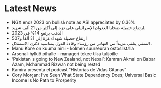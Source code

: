 # Latest News
-  NGX ends 2023 on bullish note as ASI appreciates by 0.36%
-  ارتفاع حصيلة ضحايا العدوان الإسرائيلي على غزة إلى أكثر من 21 ألف شهيد.
-  الذهب يرتفع 14% في 2023
-  ارتفاع حصيلة شهداء غزة إلى 21 ألفاً و507
-  المنفي يتلقى مزيداً من التهاني من رؤساء وقادة الدول بمناسبة ذكرى الاستقلال .
-  Manu Kone on kuuma nimi - kolmen suurseuran ostoslistalla
-  Arsenal-hylkiö pihalle - manageri tekee tilaa tulijoille
-  ‘Pakistan is going to New Zealand, not Nepal’: Kamran Akmal on Babar Azam, Mohammad Rizwan not being rested
-  Kamira presenta el podcast “Historias de Vidas Gitanas”
-  Cory Morgan: I’ve Seen What State Dependency Does; Universal Basic Income Is No Path to Prosperity
